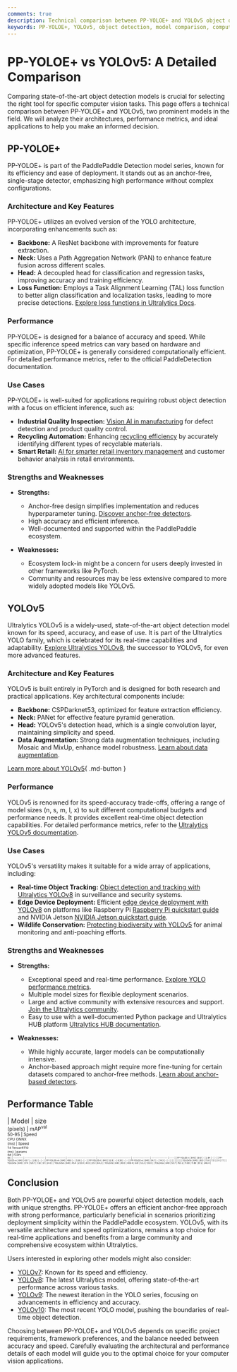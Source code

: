 ```yaml
---
comments: true
description: Technical comparison between PP-YOLOE+ and YOLOv5 object detection models, focusing on architecture, performance, and use cases.
keywords: PP-YOLOE+, YOLOv5, object detection, model comparison, computer vision, Ultralytics
---
```


# PP-YOLOE+ vs YOLOv5: A Detailed Comparison

Comparing state-of-the-art object detection models is crucial for selecting the right tool for specific computer vision tasks. This page offers a technical comparison between PP-YOLOE+ and YOLOv5, two prominent models in the field. We will analyze their architectures, performance metrics, and ideal applications to help you make an informed decision.

<script async src="https://cdn.jsdelivr.net/npm/chart.js@3.9.1/dist/chart.min.js"></script>
<script defer src="../../javascript/benchmark.js"></script>

<canvas id="modelComparisonChart" width="1024" height="400" active-models='["PP-YOLOE+", "YOLOv5"]'></canvas>

## PP-YOLOE+

PP-YOLOE+ is part of the PaddlePaddle Detection model series, known for its efficiency and ease of deployment. It stands out as an anchor-free, single-stage detector, emphasizing high performance without complex configurations.

### Architecture and Key Features

PP-YOLOE+ utilizes an evolved version of the YOLO architecture, incorporating enhancements such as:

- **Backbone:** A ResNet backbone with improvements for feature extraction.
- **Neck:** Uses a Path Aggregation Network (PAN) to enhance feature fusion across different scales.
- **Head:** A decoupled head for classification and regression tasks, improving accuracy and training efficiency.
- **Loss Function:** Employs a Task Alignment Learning (TAL) loss function to better align classification and localization tasks, leading to more precise detections. [Explore loss functions in Ultralytics Docs](https://docs.ultralytics.com/reference/utils/loss/).

### Performance

PP-YOLOE+ is designed for a balance of accuracy and speed. While specific inference speed metrics can vary based on hardware and optimization, PP-YOLOE+ is generally considered computationally efficient. For detailed performance metrics, refer to the official PaddleDetection documentation.

### Use Cases

PP-YOLOE+ is well-suited for applications requiring robust object detection with a focus on efficient inference, such as:

- **Industrial Quality Inspection:** [Vision AI in manufacturing](https://www.ultralytics.com/solutions/ai-in-manufacturing) for defect detection and product quality control.
- **Recycling Automation:** Enhancing [recycling efficiency](https://www.ultralytics.com/blog/recycling-efficiency-the-power-of-vision-ai-in-automated-sorting) by accurately identifying different types of recyclable materials.
- **Smart Retail:** [AI for smarter retail inventory management](https://www.ultralytics.com/blog/ai-for-smarter-retail-inventory-management) and customer behavior analysis in retail environments.

### Strengths and Weaknesses

- **Strengths:**

  - Anchor-free design simplifies implementation and reduces hyperparameter tuning. [Discover anchor-free detectors](https://www.ultralytics.com/glossary/anchor-free-detectors).
  - High accuracy and efficient inference.
  - Well-documented and supported within the PaddlePaddle ecosystem.

- **Weaknesses:**
  - Ecosystem lock-in might be a concern for users deeply invested in other frameworks like PyTorch.
  - Community and resources may be less extensive compared to more widely adopted models like YOLOv5.

## YOLOv5

Ultralytics YOLOv5 is a widely-used, state-of-the-art object detection model known for its speed, accuracy, and ease of use. It is part of the Ultralytics YOLO family, which is celebrated for its real-time capabilities and adaptability. [Explore Ultralytics YOLOv8](https://www.ultralytics.com/yolo), the successor to YOLOv5, for even more advanced features.

### Architecture and Key Features

YOLOv5 is built entirely in PyTorch and is designed for both research and practical applications. Key architectural components include:

- **Backbone:** CSPDarknet53, optimized for feature extraction efficiency.
- **Neck:** PANet for effective feature pyramid generation.
- **Head:** YOLOv5's detection head, which is a single convolution layer, maintaining simplicity and speed.
- **Data Augmentation:** Strong data augmentation techniques, including Mosaic and MixUp, enhance model robustness. [Learn about data augmentation](https://www.ultralytics.com/glossary/data-augmentation).

[Learn more about YOLOv5](https://docs.ultralytics.com/models/yolov5){ .md-button }

### Performance

YOLOv5 is renowned for its speed-accuracy trade-offs, offering a range of model sizes (n, s, m, l, x) to suit different computational budgets and performance needs. It provides excellent real-time object detection capabilities. For detailed performance metrics, refer to the [Ultralytics YOLOv5 documentation](https://docs.ultralytics.com/models/yolov5/).

### Use Cases

YOLOv5's versatility makes it suitable for a wide array of applications, including:

- **Real-time Object Tracking:** [Object detection and tracking with Ultralytics YOLOv8](https://www.ultralytics.com/blog/object-detection-and-tracking-with-ultralytics-yolov8) in surveillance and security systems.
- **Edge Device Deployment:** Efficient [edge device deployment with YOLOv8](https://www.ultralytics.com/blog/edge-ai-and-aiot-upgrade-any-camera-with-ultralytics-yolov8-in-a-no-code-way) on platforms like Raspberry Pi [Raspberry Pi quickstart guide](https://docs.ultralytics.com/guides/raspberry-pi/) and NVIDIA Jetson [NVIDIA Jetson quickstart guide](https://docs.ultralytics.com/guides/nvidia-jetson/).
- **Wildlife Conservation:** [Protecting biodiversity with YOLOv5](https://www.ultralytics.com/blog/protecting-biodiversity-the-kashmir-world-foundations-success-story-with-yolov5-and-yolov8) for animal monitoring and anti-poaching efforts.

### Strengths and Weaknesses

- **Strengths:**

  - Exceptional speed and real-time performance. [Explore YOLO performance metrics](https://docs.ultralytics.com/guides/yolo-performance-metrics/).
  - Multiple model sizes for flexible deployment scenarios.
  - Large and active community with extensive resources and support. [Join the Ultralytics community](https://ultralytics.com/discord).
  - Easy to use with a well-documented Python package and Ultralytics HUB platform [Ultralytics HUB documentation](https://docs.ultralytics.com/hub/).

- **Weaknesses:**
  - While highly accurate, larger models can be computationally intensive.
  - Anchor-based approach might require more fine-tuning for certain datasets compared to anchor-free methods. [Learn about anchor-based detectors](https://www.ultralytics.com/glossary/anchor-based-detectors).

## Performance Table

| Model      | size<br><sup>(pixels) | mAP<sup>val<br>50-95 | Speed<br><sup>CPU ONNX<br>(ms) | Speed<br><sup>T4 TensorRT10<br>(ms) | params<br><sup>(M) | FLOPs<br><sup>(B) |
| ---------- | --------------------- | -------------------- | ------------------------------ | ----------------------------------- | ------------------ | ----------------- | ----- |
| PP-YOLOE+t | 640                   | 39.9                 | -                              | 2.84                                | -                  | -                 |
| PP-YOLOE+s | 640                   | 43.7                 | -                              | 2.62                                | -                  | -                 |
| PP-YOLOE+m | 640                   | 49.8                 | -                              | 5.56                                | -                  | -                 |
| PP-YOLOE+l | 640                   | 52.9                 | -                              | 8.36                                | -                  | -                 |
| PP-YOLOE+x | 640                   | 54.7                 | -                              | 14.3                                | -                  | -                 |
|            |                       |                      |                                |                                     |                    |                   |
| YOLOv5n    | 640                   | 28.0                 | 73.6                           | 1.12                                | 2.6                | 7.7               |
| YOLOv5s    | 640                   | 37.4                 | 120.7                          | 1.92                                | 9.1                | 24.0              |
| YOLOv5m    | 640                   | 45.4                 | 233.9                          | 4.03                                | 25.1               | 64.2              |
| YOLOv5l    | 640                   | 49.0                 | 408.4                          | 6.61                                | 53.2               | 135.0             |
| YOLOv5x    | 640                   | 50.7                 | 763.2                          | 11.89                               | 11.89              | 97.2              | 246.4 |

## Conclusion

Both PP-YOLOE+ and YOLOv5 are powerful object detection models, each with unique strengths. PP-YOLOE+ offers an efficient anchor-free approach with strong performance, particularly beneficial in scenarios prioritizing deployment simplicity within the PaddlePaddle ecosystem. YOLOv5, with its versatile architecture and speed optimizations, remains a top choice for real-time applications and benefits from a large community and comprehensive ecosystem within Ultralytics.

Users interested in exploring other models might also consider:

- [YOLOv7](https://docs.ultralytics.com/models/yolov7/): Known for its speed and efficiency.
- [YOLOv8](https://docs.ultralytics.com/models/yolov8/): The latest Ultralytics model, offering state-of-the-art performance across various tasks.
- [YOLOv9](https://docs.ultralytics.com/models/yolov9/): The newest iteration in the YOLO series, focusing on advancements in efficiency and accuracy.
- [YOLOv10](https://docs.ultralytics.com/models/yolov10/): The most recent YOLO model, pushing the boundaries of real-time object detection.

Choosing between PP-YOLOE+ and YOLOv5 depends on specific project requirements, framework preferences, and the balance needed between accuracy and speed. Carefully evaluating the architectural and performance details of each model will guide you to the optimal choice for your computer vision applications.
